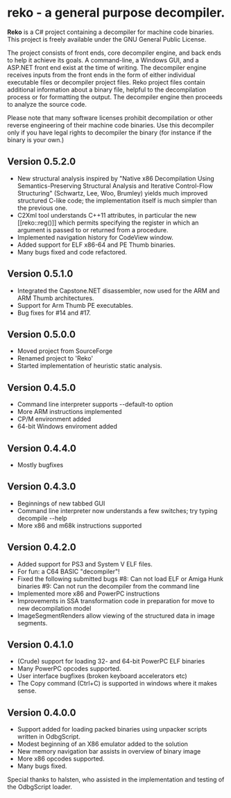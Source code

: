 # reko - a general purpose decompiler.

**Reko** is a C# project containing a decompiler for machine code
binaries.  This project is freely available under the GNU General
Public License.

The project consists of front ends, core decompiler engine, and back
ends to help it achieve its goals.  A command-line, a Windows GUI,
and a ASP.NET front end exist at the time of writing.  The decompiler
engine receives inputs from the front ends in the form of either
individual executable files or decompiler project files. Reko
project files contain additional information about a binary file,
helpful to the decompilation process or for formatting the output.
The decompiler engine then proceeds to analyze the source code.

Please note that many software licenses prohibit decompilation or
other reverse engineering of their machine code binaries. Use this
decompiler only if you have legal rights to decompiler the binary
(for instance if the binary is your own.) 

## Version 0.5.2.0
* New structural analysis inspired by "Native x86 Decompilation Using 
  Semantics-Preserving Structural Analysis and Iterative Control-Flow 
  Structuring" (Schwartz, Lee, Woo, Brumley) yields much improved
  structured C-like code; the implementation itself is much simpler 
  than the previous one.
* C2Xml tool understands C++11 attributes, in particular the new 
  [[reko::reg(<regname>)]] which permits specifying the register in
  which an argument is passed to or returned from a procedure.
* Implemented navigation history for CodeView window.
* Added support for ELF x86-64 and PE Thumb binaries.
* Many bugs fixed and code refactored.

## Version 0.5.1.0
* Integrated the Capstone.NET disassembler, now used for the ARM and 
  ARM Thumb architectures.
* Support for Arm Thumb PE executables.
* Bug fixes for #14 and #17.

## Version 0.5.0.0
* Moved project from SourceForge
* Renamed project to 'Reko'
* Started implementation of heuristic static analysis.

## Version 0.4.5.0 
* Command line interpreter supports --default-to option
* More ARM instructions implemented
* CP/M environment added
* 64-bit Windows enviroment added

## Version 0.4.4.0
* Mostly bugfixes

## Version 0.4.3.0
* Beginnings of new tabbed GUI
* Command line interpreter now understands a few switches; try typing
    decompile --help
* More x86 and m68k instructions supported

## Version 0.4.2.0 
* Added support for PS3 and System V ELF files.
* For fun: a C64 BASIC "decompiler"!
* Fixed the following submitted bugs
#8: Can not load ELF or Amiga Hunk binaries 
#9: Can not run the decompiler from the command line
* Implemented more x86 and PowerPC instructions
* Improvements in SSA transformation code in preparation for
  move to new decompilation model
* ImageSegmentRenders allow viewing of the structured data
  in image segments.

## Version 0.4.1.0 
* (Crude) support for loading 32- and 64-bit PowerPC ELF binaries
* Many PowerPC opcodes supported.
* User interface bugfixes (broken keyboard accelerators etc)
* The Copy command (Ctrl+C) is supported in windows where it 
  makes sense. 

## Version 0.4.0.0
* Support added for loading packed binaries using unpacker scripts
  written in OdbgScript.
* Modest beginning of an X86 emulator added to the solution
* New memory navigation bar assists in overview of binary image
* More x86 opcodes supported.
* Many bugs fixed.

Special thanks to halsten, who assisted in the implementation and 
testing of the OdbgScript loader. 

